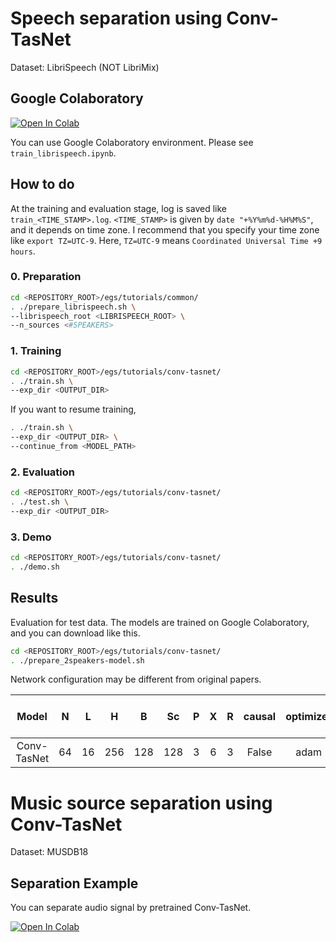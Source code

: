 # Speech separation using Conv-TasNet
Dataset: LibriSpeech (NOT LibriMix)

## Google Colaboratory
[![Open In Colab](https://colab.research.google.com/assets/colab-badge.svg)](https://colab.research.google.com/github/tky823/DNN-based_source_separation/blob/main/egs/tutorials/conv-tasnet/train_librispeech.ipynb)

You can use Google Colaboratory environment. Please see `train_librispeech.ipynb`.

## How to do
At the training and evaluation stage, log is saved like `train_<TIME_STAMP>.log`.
`<TIME_STAMP>` is given by `date "+%Y%m%d-%H%M%S"`, and it depends on time zone.
I recommend that you specify your time zone like `export TZ=UTC-9`.
Here, `TZ=UTC-9` means `Coordinated Universal Time +9 hours`.

### 0. Preparation
```sh
cd <REPOSITORY_ROOT>/egs/tutorials/common/
. ./prepare_librispeech.sh \
--librispeech_root <LIBRISPEECH_ROOT> \
--n_sources <#SPEAKERS>
```

### 1. Training
```sh
cd <REPOSITORY_ROOT>/egs/tutorials/conv-tasnet/
. ./train.sh \
--exp_dir <OUTPUT_DIR>
```

If you want to resume training,
```sh
. ./train.sh \
--exp_dir <OUTPUT_DIR> \
--continue_from <MODEL_PATH>
```

### 2. Evaluation
```sh
cd <REPOSITORY_ROOT>/egs/tutorials/conv-tasnet/
. ./test.sh \
--exp_dir <OUTPUT_DIR>
```

### 3. Demo
```sh
cd <REPOSITORY_ROOT>/egs/tutorials/conv-tasnet/
. ./demo.sh
```

## Results
Evaluation for test data.
The models are trained on Google Colaboratory, and you can download like this.
```sh
cd <REPOSITORY_ROOT>/egs/tutorials/conv-tasnet/
. ./prepare_2speakers-model.sh
```
Network configuration may be different from original papers.

| Model | N | L | H | B | Sc | P | X | R | causal | optimizer | lr | SI-SDRi [dB] | PESQ | 
| :---: | :---: | :---: | :---: | :---: | :---: | :---: | :---: | :---: | :---: | :---: | :---: | :---: | :---: |
| Conv-TasNet | 64 | 16 | 256 | 128 | 128 | 3 | 6 | 3 | False | adam | 0.001 |  |  |

# Music source separation using Conv-TasNet
Dataset: MUSDB18

## Separation Example
You can separate audio signal by pretrained Conv-TasNet.

[![Open In Colab](https://colab.research.google.com/assets/colab-badge.svg)](https://colab.research.google.com/github/tky823/DNN-based_source_separation/blob/main/egs/tutorials/conv-tasnet/separate_music.ipynb)